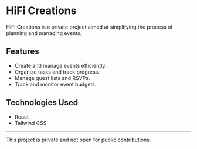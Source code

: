 # HiFi Creations

HiFi Creations is a private project aimed at simplifying the process of planning and managing events.

## Features

- Create and manage events efficiently.
- Organize tasks and track progress.
- Manage guest lists and RSVPs.
- Track and monitor event budgets.

## Technologies Used

- React
- Tailwind CSS

---

This project is private and not open for public contributions.
